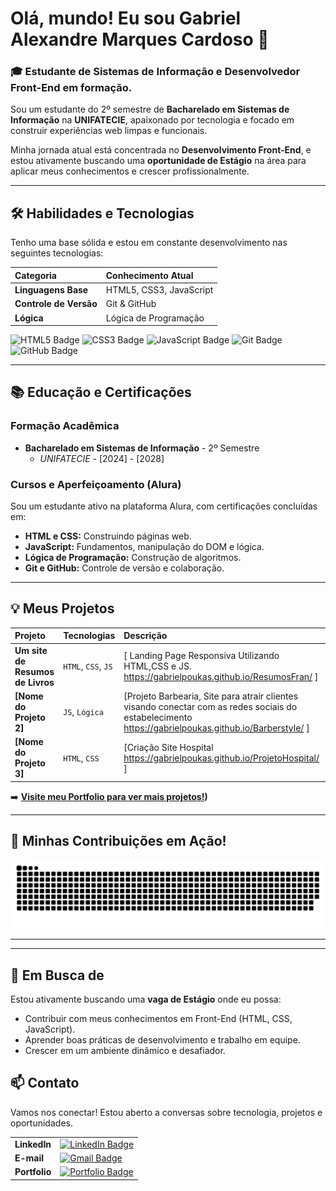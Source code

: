 # Olá, mundo! Eu sou  Gabriel Alexandre Marques Cardoso  👋

### 🎓 Estudante de Sistemas de Informação e Desenvolvedor Front-End em formação.

Sou um estudante do 2º semestre de **Bacharelado em Sistemas de Informação** na **UNIFATECIE**, apaixonado por tecnologia e focado em construir experiências web limpas e funcionais.

Minha jornada atual está concentrada no **Desenvolvimento Front-End**, e estou ativamente buscando uma **oportunidade de Estágio** na área para aplicar meus conhecimentos e crescer profissionalmente.

---

## 🛠️ Habilidades e Tecnologias

Tenho uma base sólida e estou em constante desenvolvimento nas seguintes tecnologias:

| Categoria | Conhecimento Atual |
| :--- | :--- |
| **Linguagens Base** | HTML5, CSS3, JavaScript |
| **Controle de Versão**| Git & GitHub |
| **Lógica** | Lógica de Programação |

<p>
  <img src="https://img.shields.io/badge/HTML5-E34F26?style=for-the-badge&logo=html5&logoColor=white" alt="HTML5 Badge"/>
  <img src="https://img.shields.io/badge/CSS3-1572B6?style=for-the-badge&logo=css3&logoColor=white" alt="CSS3 Badge"/>
  <img src="https://img.shields.io/badge/JavaScript-F7DF1E?style=for-the-badge&logo=javascript&logoColor=black" alt="JavaScript Badge"/>
  <img src="https://img.shields.io/badge/Git-F05032?style=for-the-badge&logo=git&logoColor=white" alt="Git Badge"/>
  <img src="https://img.shields.io/badge/GitHub-100000?style=for-the-badge&logo=github&logoColor=white" alt="GitHub Badge"/>
</p>

---

## 📚 Educação e Certificações

### Formação Acadêmica
* **Bacharelado em Sistemas de Informação** - 2º Semestre
    * *UNIFATECIE* - [2024] - [2028]

### Cursos e Aperfeiçoamento (Alura)
Sou um estudante ativo na plataforma Alura, com certificações concluídas em:

* **HTML e CSS:** Construindo páginas web.
* **JavaScript:** Fundamentos, manipulação do DOM e lógica.
* **Lógica de Programação:** Construção de algoritmos.
* **Git e GitHub:** Controle de versão e colaboração.

---

## 💡 Meus Projetos


| Projeto | Tecnologias | Descrição | Status |
| :--- | :--- | :--- | :--- |
| **Um site de Resumos de Livros** | `HTML`, `CSS`, `JS` | [ Landing Page Responsiva Utilizando HTML,CSS e JS.  https://gabrielpoukas.github.io/ResumosFran/ ] | Concluído |
| **[Nome do Projeto 2]** | `JS`, `Lógica` | [Projeto Barbearia, Site para atrair clientes visando conectar com as redes sociais do estabelecimento https://gabrielpoukas.github.io/Barberstyle/ ] | Concluído |
| **[Nome do Projeto 3]** | `HTML`, `CSS` | [Criação Site Hospital https://gabrielpoukas.github.io/ProjetoHospital/ ] | Em desenvolvimento  |

➡️ **[Visite meu Portfolio para ver mais projetos!](https://github.com/gabrielpoukas?tab=repositories))**



---

## 🐍 Minhas Contribuições em Ação!

<p align="center">
  <picture>
    <source media="(prefers-color-scheme: dark)" srcset="https://raw.githubusercontent.com/gabrielpoukas/gabrielpoukas/output/github-snake-dark.svg" />
    <source media="(prefers-color-scheme: light)" srcset="https://raw.githubusercontent.com/gabrielpoukas/gabrielpoukas/output/github-snake.svg" />
    <img alt="github snake" src="https://raw.githubusercontent.com/gabrielpoukas/gabrielpoukas/output/github-snake.svg" />
  </picture>
</p>

---

---

## 🎯 Em Busca de

Estou ativamente buscando uma **vaga de Estágio** onde eu possa:

* Contribuir com meus conhecimentos em Front-End (HTML, CSS, JavaScript).
* Aprender boas práticas de desenvolvimento e trabalho em equipe.
* Crescer em um ambiente dinâmico e desafiador.

## 📫 Contato

Vamos nos conectar! Estou aberto a conversas sobre tecnologia, projetos e oportunidades.

| | |
| :--- | :--- |
| **LinkedIn** | [![LinkedIn Badge](https://img.shields.io/badge/-LinkedIn-0077B5?style=flat-square&logo=Linkedin&logoColor=white)](https://www.linkedin.com/in/gabriel-alexandre-marques-cardoso-0041101ab/) |
| **E-mail** | [![Gmail Badge](https://img.shields.io/badge/-Email-D14836?style=flat-square&logo=Gmail&logoColor=white)](mailto:gabrielcardoso13@gmail.com) |
| **Portfolio** | [![Portfolio Badge](https://img.shields.io/badge/-Portfolio-FF7700?style=flat-square&logo=About.me&logoColor=white)](https://gabrielpoukas.github.io/portifolioti/) |
